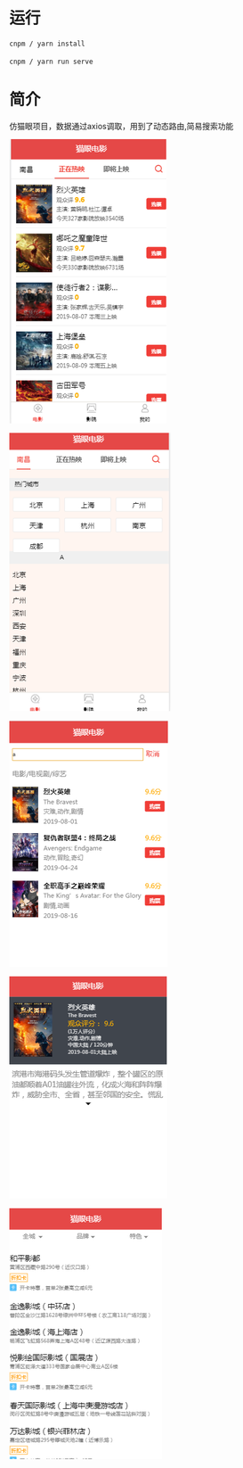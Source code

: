 # 运行
```
cnpm / yarn install

cnpm / yarn run serve
```

# 简介
仿猫眼项目，数据通过axios调取，用到了动态路由,简易搜索功能

![](https://github.com/wuliuxing/img-All/blob/master/images/m1.png)

![](https://github.com/wuliuxing/img-All/blob/master/images/m2.png)


![](https://github.com/wuliuxing/img-All/blob/master/images/m3.png)


![](https://github.com/wuliuxing/img-All/blob/master/images/m4.png)


![](https://github.com/wuliuxing/img-All/blob/master/images/m5.png)




